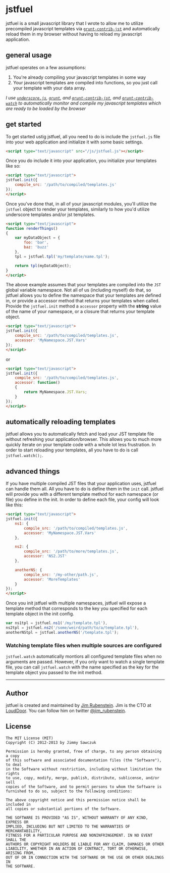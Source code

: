 # jstfuel

jstfuel is a small javascript library that I wrote to allow me to utilize precompiled javascript templates via [`grunt-contrib-jst`](https://github.com/gruntjs/grunt-contrib-jst) and automatically reload them in my browser without having to reload my javascript application.

## general usage

jstfuel operates on a few assumptions:

1. You're already compiling your javascript templates in some way
2. Your javascript templates are compiled into functions, so you just call your template with your data array.

*I use [`underscore.js`](http://underscorejs.org), [`grunt`](http://gruntjs.com), and [`grunt-contrib-jst`](https://github.com/gruntjs/grunt-contrib-jst), and [`grunt-contrib-watch`](https://github.com/gruntjs/grunt-contrib-watch) to automatically monitor and compile my javascript templates which are ready to be loaded by the browser*

## get started

To get started ustig jstfuel, all you need to do is include the `jstfuel.js` file into your web application and initialize it with some basic settings.

```html
<script type="text/javascript" src="/js/jstfuel.js"></script>
```

Once you do include it into your application, you initialize your templates like so:

```html
<script type="text/javascript">
jstfuel.init({
	compile_src: '/path/to/compiled/templates.js'
});
</script>
```

Once you've done that, in all of your javascript modules, you'll utilize the `jstfuel` object to render your templates, similarly to how you'd utilize underscore templates and/or jst templates.

```html
<script type="text/javascript">
function renderThings()
{
	var myDataObject = {
		foo: 'bar',
		baz: 'buzz'
	},
	tpl = jstfuel.tpl('my/template/name.tpl');

	return tpl(myDataObject);
}
</script>
```

The above example assumes that your templates are compiled into the `JST` global variable namespace. Not all of us (including myself) do that, so jstfuel allows you to define the namespace that your templates are defined in, or provide a accessor method that returns your templates when called. Provide the `jstfuel.init` method a `accessor` property with the **string** value of the name of your namespace, or a closure that returns your template object.

```html
<script type="text/javascript">
jstfuel.init({
	compile_src: '/path/to/compiled/templates.js',
	accessor: 'MyNamespace.JST.Vars'
});
</script>
```

or


```html
<script type="text/javascript">
jstfuel.init({
	compile_src: '/path/to/compiled/templates.js',
	accessor: function()
	{
		return MyNamespace.JST.Vars;
	}
});
</script>
```

## automatically reloading templates

jstfuel allows you to automatically fetch and load your JST template file without refreshing your application/browser. This allows you to much more quickly iterate on your template code with a whole lot less frustration. In order to start reloading your templates, all you have to do is call `jstfuel.watch();`.

## advanced things

If you have multiple compiled JST files that your application uses, jstfuel can handle them all. All you have to do is define them in the `init` call. jstfuel will provide you with a different template method for each namespace (or file) you define in the init. In order to define each file, your config will look like this:

```html
<script type="text/javascript">
jstfuel.init({
	ns1: {
		compile_src: '/path/to/compiled/templates.js',
		accessor: 'MyNamespace.JST.Vars'
	},

	ns2: {
		compile_src: '/path/to/more/templates.js',
		accessor: 'NS2.JST'
	},

	anotherNS: {
		compile_src: '/my-other/path.js',
		accessor: 'MoreTemplates'
	}
});
</script>
```

Once you init jstfuel with multiple namespaces, jstfuel will expose a template method that corresponds to the key you specified for each template object in the init config.

```javascript
var ns1tpl = jstfuel.ns1('/my/template.tpl'),
ns2tpl = jstfuel.ns2('/some/weird/path/to/a/template.tpl'),
anotherNStpl = jstfuel.anotherNS('/template.tpl');
```

### Watching template files when multiple sources are configured

`jstfuel.watch` automatically montiors all configured template files when no arguments are passed. However, if you only want to watch a single template file, you can call `jstfuel.watch` with the name specified as the key for the template object you passed to the init method.

* * *

## Author

jstfuel is created and maintained by [Jim Rubenstein](http://www.github.com/jimrubenstein). Jim is the CTO at [LoudDoor](http://www.louddoor.com). You can follow him on twitter [@jim_rubenstein](http://www.twitter.com/jim_rubenstein).


## License

    The MIT License (MIT)
    Copyright (C) 2012-2013 by Jimmy Sawczuk

    Permission is hereby granted, free of charge, to any person obtaining a copy
    of this software and associated documentation files (the "Software"), to deal
    in the Software without restriction, including without limitation the rights
    to use, copy, modify, merge, publish, distribute, sublicense, and/or sell
    copies of the Software, and to permit persons to whom the Software is
    furnished to do so, subject to the following conditions:

    The above copyright notice and this permission notice shall be included in
    all copies or substantial portions of the Software.

    THE SOFTWARE IS PROVIDED "AS IS", WITHOUT WARRANTY OF ANY KIND, EXPRESS OR
    IMPLIED, INCLUDING BUT NOT LIMITED TO THE WARRANTIES OF MERCHANTABILITY,
    FITNESS FOR A PARTICULAR PURPOSE AND NONINFRINGEMENT. IN NO EVENT SHALL THE
    AUTHORS OR COPYRIGHT HOLDERS BE LIABLE FOR ANY CLAIM, DAMAGES OR OTHER
    LIABILITY, WHETHER IN AN ACTION OF CONTRACT, TORT OR OTHERWISE, ARISING FROM,
    OUT OF OR IN CONNECTION WITH THE SOFTWARE OR THE USE OR OTHER DEALINGS IN
    THE SOFTWARE.